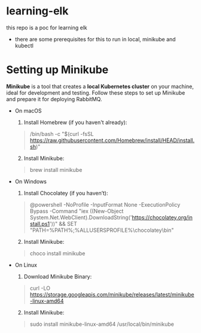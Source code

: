 # learning-elk
this repo is a poc for learning elk

- there are some prerequisites for this to run in local, minikube and kubectl

# Setting up Minikube
**Minikube** is a tool that creates a **local Kubernetes cluster** on your machine, ideal for development and testing. Follow these steps to set up Minikube and prepare it for deploying RabbitMQ.

- On macOS

    1. Install Homebrew (if you haven't already):
    > /bin/bash -c "$(curl -fsSL https://raw.githubusercontent.com/Homebrew/install/HEAD/install.sh)"

    2. Install Minikube:
    > brew install minikube

- On Windows

    1. Install Chocolatey (if you haven’t):
    > @powershell -NoProfile -InputFormat None -ExecutionPolicy Bypass -Command "iex ((New-Object System.Net.WebClient).DownloadString('https://chocolatey.org/install.ps1'))" && SET "PATH=%PATH%;%ALLUSERSPROFILE%\chocolatey\bin"

    2. Install Minikube:
    > choco install minikube

- On Linux

    1. Download Minikube Binary:
    > curl -LO https://storage.googleapis.com/minikube/releases/latest/minikube-linux-amd64

    2. Install Minikube:
    > sudo install minikube-linux-amd64 /usr/local/bin/minikube